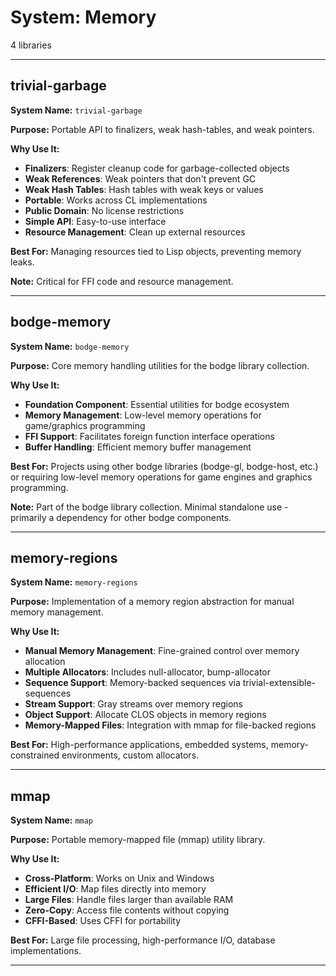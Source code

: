 # System: Memory

4 libraries

---

## trivial-garbage

**System Name:** `trivial-garbage`

**Purpose:** Portable API to finalizers, weak hash-tables, and weak pointers.

**Why Use It:**
- **Finalizers**: Register cleanup code for garbage-collected objects
- **Weak References**: Weak pointers that don't prevent GC
- **Weak Hash Tables**: Hash tables with weak keys or values
- **Portable**: Works across CL implementations
- **Public Domain**: No license restrictions
- **Simple API**: Easy-to-use interface
- **Resource Management**: Clean up external resources

**Best For:** Managing resources tied to Lisp objects, preventing memory leaks.

**Note:** Critical for FFI code and resource management.

---


## bodge-memory

**System Name:** `bodge-memory`

**Purpose:** Core memory handling utilities for the bodge library collection.

**Why Use It:**
- **Foundation Component**: Essential utilities for bodge ecosystem
- **Memory Management**: Low-level memory operations for game/graphics programming
- **FFI Support**: Facilitates foreign function interface operations
- **Buffer Handling**: Efficient memory buffer management

**Best For:** Projects using other bodge libraries (bodge-gl, bodge-host, etc.) or requiring low-level memory operations for game engines and graphics programming.

**Note:** Part of the bodge library collection. Minimal standalone use - primarily a dependency for other bodge components.

---


## memory-regions

**System Name:** `memory-regions`

**Purpose:** Implementation of a memory region abstraction for manual memory management.

**Why Use It:**
- **Manual Memory Management**: Fine-grained control over memory allocation
- **Multiple Allocators**: Includes null-allocator, bump-allocator
- **Sequence Support**: Memory-backed sequences via trivial-extensible-sequences
- **Stream Support**: Gray streams over memory regions
- **Object Support**: Allocate CLOS objects in memory regions
- **Memory-Mapped Files**: Integration with mmap for file-backed regions

**Best For:** High-performance applications, embedded systems, memory-constrained environments, custom allocators.

---


## mmap

**System Name:** `mmap`

**Purpose:** Portable memory-mapped file (mmap) utility library.

**Why Use It:**
- **Cross-Platform**: Works on Unix and Windows
- **Efficient I/O**: Map files directly into memory
- **Large Files**: Handle files larger than available RAM
- **Zero-Copy**: Access file contents without copying
- **CFFI-Based**: Uses CFFI for portability

**Best For:** Large file processing, high-performance I/O, database implementations.

---


